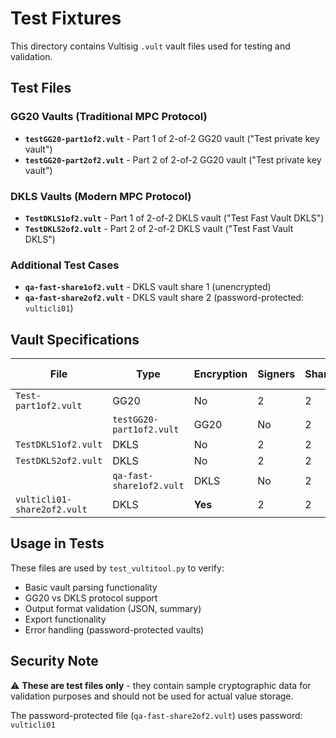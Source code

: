 # Test Fixtures

This directory contains Vultisig `.vult` vault files used for testing and validation.

## Test Files

### GG20 Vaults (Traditional MPC Protocol)
- **`testGG20-part1of2.vult`** - Part 1 of 2-of-2 GG20 vault ("Test private key vault")
- **`testGG20-part2of2.vult`** - Part 2 of 2-of-2 GG20 vault ("Test private key vault")

### DKLS Vaults (Modern MPC Protocol)  
- **`TestDKLS1of2.vult`** - Part 1 of 2-of-2 DKLS vault ("Test Fast Vault DKLS")
- **`TestDKLS2of2.vult`** - Part 2 of 2-of-2 DKLS vault ("Test Fast Vault DKLS")

### Additional Test Cases
- **`qa-fast-share1of2.vult`** - DKLS vault share 1 (unencrypted)
- **`qa-fast-share2of2.vult`** - DKLS vault share 2 (password-protected: `vulticli01`)

## Vault Specifications

| File | Type | Encryption | Signers | Shares | Public Key (ECDSA) |
|------|------|------------|---------|---------|-------------------|
| `Test-part1of2.vult` | GG20 | No | 2 | 2 | `0267db81...` |
|| `testGG20-part1of2.vult` | GG20 | No | 2 | 2 | `0267db81...` |
| `TestDKLS1of2.vult` | DKLS | No | 2 | 2 | `0333e3d4...` |
| `TestDKLS2of2.vult` | DKLS | No | 2 | 2 | `0333e3d4...` |
|| `qa-fast-share1of2.vult` | DKLS | No | 2 | 2 | - |
| `vulticli01-share2of2.vult` | DKLS | **Yes** | 2 | 2 | - |

## Usage in Tests

These files are used by `test_vultitool.py` to verify:
- Basic vault parsing functionality
- GG20 vs DKLS protocol support
- Output format validation (JSON, summary)
- Export functionality 
- Error handling (password-protected vaults)

## Security Note

⚠️ **These are test files only** - they contain sample cryptographic data for validation purposes and should not be used for actual value storage.

The password-protected file (`qa-fast-share2of2.vult`) uses password: `vulticli01`
